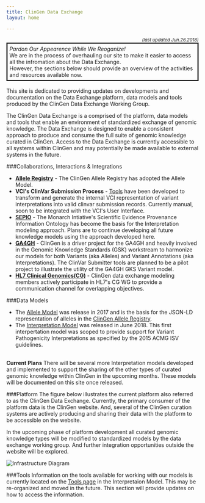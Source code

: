 ```yaml
---
title: ClinGen Data Exchange
layout: home

---
```

<div style="text-align:right"><em><small>(last updated Jun.26.2018)</small></em></div>

<div style="border:solid;padding:5px">
<em>Pardon Our Appearence While We Reoganize!</em><br/>
We are in the process of overhauling our site to make it easier to access all the infromation about the Data Exchange. <br/>
However, the sections below should provide an overview of the activities and resources available now.
</div>
<br/>
This site is dedicated to providing updates on developments and documentation on the Data Exchange platform, data models and tools produced by the ClinGen Data Exchange Working Group. 

The ClinGen Data Exchange is a comprised of the platform, data models and tools that enable an environment of standardized exchange of genomic knowledge. The Data Exchange is designed to enable a consistent approach to produce and consume the full suite of genomic knowledge curated in ClinGen. Access to the Data Exchange is currently accessible to all systems within ClinGen and may potentially be made available to external systems in the future. 


###Collaborations, Interactions & Integrations
* **[Allele Registry](http://reg.genome.net)** - The ClinGen Allele Registry has adopted the Allele Model.
* **VCI's ClinVar Submission Process** - [Tools](http://dataexchange.clinicalgenome.org/interpretation/tools.html) have been developed to transform and generate the internal VCI representation of variant interpretations into valid clinvar submission records. Currently manual, soon to be integrated with the VCI's User Interface.
* **[SEPIO](https://github.com/monarch-initiative/SEPIO-ontology/wiki)** - The Monarch Intiative's Scientific Evidence Provenance Information Ontology has become the basis for the Interpretation modeling approach. Plans are to continue developing all future knowledge models using the approach developed here.
* **[GA4GH](http://www.ga4gh.org)** - ClinGen is a driver project for the GA4GH and heavily involved in the Genomic Knowledge Standards (GSK) workstream to harmonize our models for both Variants (aka Alleles) and Variant Annotations (aka Interpretations). The ClinVar Submitter tools are planned to be a pilot project to illustrate the utility of the GA4GH GKS Variant model.
* **[HL7 Clinical Genomics(CG)](http://www.hl7.org/Special/committees/clingenomics/overview.cfm)** - ClinGen data exchange modeling members actively participate in HL7's CG WG to provide a communication channel for overlapping objectives.

###Data Models
* The [Allele Model](http://dataexchange.clinicalgenome.org/allele) was release in 2017 and is the basis for the JSON-LD representation of alleles in the [ClinGen Allele Registry](http://reg.genome.net).
* The [Interpretation Model](http://dataexchange.clinicalgenome.org/interpretation) was released in June 2018. This first interpertation model was scoped to provide support for Variant Pathogenicity Interpretations as specified by the 2015 ACMG ISV guidelines.

<br/>
<b>Current Plans</b>
There will be several more Interpretation models developed and implemented to support the sharing of the other types of curated genomic knowledge within ClinGen in the upcoming months.  These models will be documented on this site once released. 

###Platform
The figure below illustrates the current platform also referred to as the ClinGen Data Exchange. Currently, the primary consumer of the platform data is the ClinGen website. And, several of the ClinGen curation systems are actively producing and sharing their data with the platform to be accessible on the website. 

In the upcoming phase of platform development all curated genomic knowledge types will be modified to standardized models by the data exchange working group. And further integration opportunities outside the website will be explored.

![Infrastructure Diagram](../images/dataexchange-overview.jpg "The DataExchange Infrastructure")

###Tools
Information on the tools available for working with our models is currently located on the [Tools page](http://dataexchange.clinicalgenome.org/interpretation/tools.html) in the Interpretaion Model. This may be re-organized and moved in the future. This section will provide updates on how to access the information.

